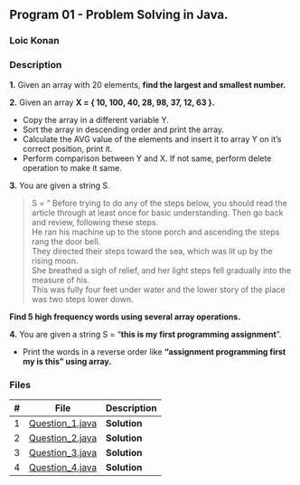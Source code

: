 ## Program 01 - Problem Solving in Java.

### Loic Konan

### Description

**1.** Given an array with 20 elements, **find the largest and smallest number.**<br>

**2.** Given an array **X = { 10, 100, 40, 28, 98, 37, 12, 63 }.**<br>

- Copy the array in a different variable Y.<br>
- Sort the array in descending order and print the array.<br>
- Calculate the AVG value of the elements and insert it to array Y on it’s correct position, print it.<br>
- Perform comparison between Y and X. If not same, perform delete operation to make it same.<br>

**3.** You are given a string S.

> S = “ Before trying to do any of the steps below, you should read the <br> article through at least once for basic understanding. Then go back and review, following these steps.<br>He ran his machine up to the stone porch and ascending the steps rang the door bell.<br>They directed their steps toward the sea, which was lit up by the rising moon. <br>She breathed a sigh of relief, and her light steps fell gradually into the measure of his.<br>This was fully four feet under water and the lower story of the place was two steps lower down.<br>

**Find 5 high frequency words using several array operations.**

**4.** You are given a string S = “**this is my first programming assignment**”.<br>

- Print the words in a reverse order like **“assignment programming first my is this” using array.**

### Files

|   #   | File                               | Description  |
| :---: | ---------------------------------- | ------------ |
|   1   | [Question_1.java](Question_1.java) | **Solution** |
|   2   | [Question_2.java](Question_2.java) | **Solution** |
|   3   | [Question_3.java](Question_3.java) | **Solution** |
|   4   | [Question_4.java](Question_4.java) | **Solution** |
